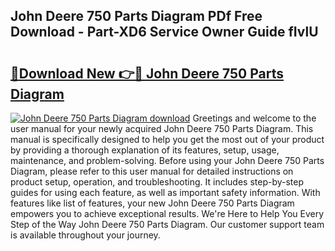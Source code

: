## John Deere 750 Parts Diagram PDf Free Download - Part-XD6 Service Owner Guide fIvlU

# <h2><a href="http://dfqmtxt.blite.top/?on=John+Deere+750+Parts+Diagram">🔗Download New 👉🔴 John Deere 750 Parts Diagram</a></h2>

[![John Deere 750 Parts Diagram download](https://i.imgur.com/lujVjoI.png)](http://dfqmtxt.blite.top/?on=John+Deere+750+Parts+Diagram)
Greetings and welcome to the user manual for your newly acquired John Deere 750 Parts Diagram. This manual is specifically designed to help you get the most out of your product by providing a thorough explanation of its features, setup, usage, maintenance, and problem-solving. Before using your John Deere 750 Parts Diagram, please refer to this user manual for detailed instructions on product setup, operation, and troubleshooting. It includes step-by-step guides for using each feature, as well as important safety information. With features like list of features, your new John Deere 750 Parts Diagram empowers you to achieve exceptional results. We're Here to Help You Every Step of the Way John Deere 750 Parts Diagram. Our customer support team is available throughout your journey.
